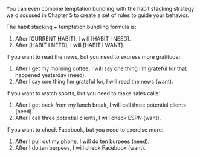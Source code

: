 You can even combine temptation bundling with the habit stacking
strategy we discussed in Chapter 5 to create a set of rules to guide your
behavior.

The habit stacking + temptation bundling formula is:

1. After [CURRENT HABIT], I will [HABIT I NEED].
2. After [HABIT I NEED], I will [HABIT I WANT].

If you want to read the news, but you need to express more
gratitude:
1. After I get my morning coffee, I will say one thing I’m grateful
for that happened yesterday (need).
2. After I say one thing I’m grateful for, I will read the news (want).

If you want to watch sports, but you need to make sales calls:
1. After I get back from my lunch break, I will call three potential
clients (need).
2. After I call three potential clients, I will check ESPN (want).

If you want to check Facebook, but you need to exercise more:
1. After I pull out my phone, I will do ten burpees (need).
2. After I do ten burpees, I will check Facebook (want).